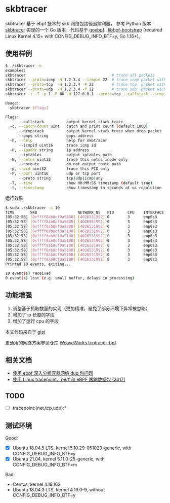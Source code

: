 # skbtracer

skbtracer 基于 ebpf 技术的 skb 网络包路径追踪利器， 参考 Python 版本 [skbtracer](https://github.com/DavadDi/skbtracer) 实现的一个 Go 版本，代码基于 [goebpf](https://github.com/dropbox/goebpf) , [libbpf-bootstrap](https://github.com/libbpf/libbpf-bootstrap) (required Linux Kernel 4.15+ with CONFIG_DEBUG_INFO_BTF=y, Go 1.16+)。

## 使用样例

```bash
$ ./skbtracer -h
examples:
skbtracer                                      # trace all packets
skbtracer --proto=icmp -H 1.2.3.4 --icmpid 22  # trace icmp packet with addr=1.2.3.4 and icmpid=22
skbtracer --proto=tcp  -H 1.2.3.4 -P 22        # trace tcp  packet with addr=1.2.3.4:22
skbtracer --proto=udp  -H 1.2.3.4 -P 22        # trace udp  packet wich addr=1.2.3.4:22
skbtracer -t -T -p 1 -P 80 -H 127.0.0.1 --proto=tcp --callstack --icmpid=100 -N 10000

Usage:
  skbtracer [flags]

Flags:
      --callstack          output kernel stack trace
  -c, --catch-count uint   catch and print count (default 1000)
      --dropstack          output kernel stack trace when drop packet
      --gops string        gops address
  -h, --help               help for skbtracer
      --icmpid uint16      trace icmp id
  -H, --ipaddr string      ip address
      --iptables           output iptables path
  -N, --netns uint32       trace this netns inode only
      --noroute            do not output route path
  -p, --pid uint32         trace this PID only
  -P, --port uint16        udp or tcp port
      --proto string       tcp|udp|icmp|any
  -T, --time               show HH:MM:SS timestamp (default true)
  -t, --timestamp          show timestamp in seconds at us resolution
```

运行效果

```bash
$ sudo ./skbtracer -c 10
TIME       SKB                  NETWORK_NS   PID      CPU    INTERFACE          DEST_MAC           IP_LEN PKT_INFO                                               TRACE_INFO
[05:32:58] [0xffff8ab8cf0a5800] [4026531992] 0        3      enp0s3             00:00:00:00:00:00  40     T_PSH:10.0.2.15:56602->10.0.2.10:443                   pkt_type=HOST func=__dev_queue_xmit
[05:32:58] [0xffff8ab8cf0a5800] [4026531992] 0        3      enp0s3             08:00:27:99:a7:c5  40     T_PSH:10.0.2.10:443->10.0.2.15:56602                   pkt_type=HOST func=napi_gro_receive
[05:32:58] [0xffff8ab8cf0a5800] [4026531992] 0        3      enp0s3             08:00:27:99:a7:c5  1500   T_PSH:10.0.2.10:443->10.0.2.15:56602                   pkt_type=HOST func=napi_gro_receive
[05:32:58] [0xffff8ab8cf0a5100] [4026531992] 0        3      enp0s3             08:00:27:99:a7:c5  1500   T_PSH:10.0.2.10:443->10.0.2.15:56602                   pkt_type=HOST func=napi_gro_receive
[05:32:58] [0xffff8ab8cf0a5100] [4026531992] 0        3      enp0s3             00:00:00:00:00:00  40     T_PSH:10.0.2.15:56602->10.0.2.10:443                   pkt_type=HOST func=ip_finish_output
[05:32:58] [0xffff8ab8cf0a5100] [4026531992] 0        3      enp0s3             00:00:00:00:00:00  40     T_PSH:10.0.2.15:56602->10.0.2.10:443                   pkt_type=HOST func=__dev_queue_xmit
[05:32:58] [0xffff8ab8cf0a5100] [4026531992] 0        3      enp0s3             08:00:27:99:a7:c5  1000   T_ACK,PSH:10.0.2.10:443->10.0.2.15:56602               pkt_type=HOST func=napi_gro_receive
[05:32:58] [0xffff8ab8cf0a5100] [4026531992] 0        3      enp0s3             00:00:00:00:00:00  40     T_PSH:10.0.2.15:56602->10.0.2.10:443                   pkt_type=HOST func=ip_finish_output
[05:32:58] [0xffff8ab8cf0a5100] [4026531992] 0        3      enp0s3             00:00:00:00:00:00  40     T_PSH:10.0.2.15:56602->10.0.2.10:443                   pkt_type=HOST func=__dev_queue_xmit
[05:32:58] [0xffff8ab8cf0a5100] [4026531992] 0        3      enp0s3             08:00:27:99:a7:c5  387    T_ACK,PSH:10.0.2.10:443->10.0.2.15:56602               pkt_type=HOST func=napi_gro_receive
Printed 10 events, exiting...

10 event(s) received
0 event(s) lost (e.g. small buffer, delays in processing)
```

## 功能增强

1. 调整基于抓取数量的实现（更加精准，避免了部分环境下异常被忽略）
2. 增加了 ip 长度的字段
3. 增加了运行 cpu 的字段

本文代码来自于 [gist](https://gist.github.com/chendotjs/194768c411f15ecfec11e7235c435fa0)

更通用的网络方案参见仓库 [WeaveWorks tcptracer-bpf](https://github.com/weaveworks/tcptracer-bpf)

## 相关文档

* [使用 ebpf 深入分析容器网络 dup 包问题](https://blog.csdn.net/alex_yangchuansheng/article/details/104058072)
* [使用 Linux tracepoint、perf 和 eBPF 跟踪数据包 (2017)](https://github.com/DavadDi/bpf_study/blob/master/trace-packet-with-tracepoint-perf-ebpf/index_zh.md)

## TODO

- [ ] tracepoint:{net,tcp,udp}:*

## 测试环境

Good:

- [x] Ubuntu 18.04.5 LTS, kernel 5.10.29-051029-generic, with CONFIG_DEBUG_INFO_BTF=y
- [x] Ubuntu 21.04, kernel 5.11.0-25-generic, with CONFIG_DEBUG_INFO_BTF=m

Bad:

- Centos, kernel 4.19.163
- Ubuntu 18.04.3 LTS, kernel 4.19.0-9, without CONFIG_DEBUG_INFO_BTF=y

